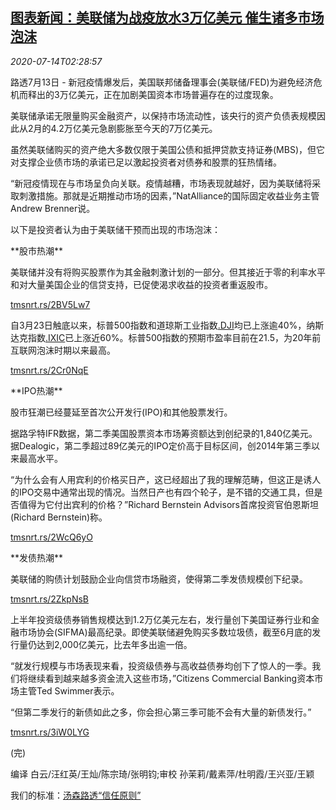 <!--1594696995000-->
[图表新闻：美联储为战疫放水3万亿美元 催生诸多市场泡沫](https://cn.reuters.com/article/graphic-us-fed-covid-liquidity-0714-idCNKCS24F07C)
------

<div><i>2020-07-14T02:28:57</i></div><div class="StandardArticleBody_body"><p>路透7月13日 - 新冠疫情爆发后，美国联邦储备理事会(美联储/FED)为避免经济危机而释出的3万亿美元，正在加剧美国资本市场普遍存在的过度现象。 </p><p>美联储承诺无限量购买金融资产，以保持市场流动性，该央行的资产负债表规模因此从2月的4.2万亿美元急剧膨胀至今天的7万亿美元。 </p><p>虽然美联储购买的资产绝大多数仅限于美国公债和抵押贷款支持证券(MBS)，但它对支撑企业债市场的承诺已足以激起投资者对债券和股票的狂热情绪。 </p><p>“新冠疫情现在与市场呈负向关联。疫情越糟，市场表现就越好，因为美联储将采取刺激措施。那就是近期推动市场的因素，”NatAlliance的国际固定收益业务主管Andrew Brenner说。 </p><p>以下是投资者认为由于美联储干预而出现的市场泡沫： </p><p>**股市热潮** </p><p>美联储并没有将购买股票作为其金融刺激计划的一部分。但其接近于零的利率水平和对大量美国企业的信贷支持，已促使渴求收益的投资者重返股市。 </p><p><a href="https://tmsnrt.rs/2BV5Lw7">tmsnrt.rs/2BV5Lw7</a> </p><p>自3月23日触底以来，标普500指数和道琼斯工业指数<a href="/investing/markets/index?symbol=.DJI">.DJI</a>均已上涨逾40%，纳斯达克指数<a href="/investing/markets/index?symbol=.IXIC">.IXIC</a>已上涨近60%。标普500指数的预期市盈率目前在21.5，为20年前互联网泡沫时期以来最高。 </p><p><a href="https://tmsnrt.rs/2Cr0NqE">tmsnrt.rs/2Cr0NqE</a> </p><p>**IPO热潮** </p><p>股市狂潮已经蔓延至首次公开发行(IPO)和其他股票发行。 </p><p>据路孚特IFR数据，第二季美国股票资本市场筹资额达到创纪录的1,840亿美元。据Dealogic，第二季超过89亿美元的IPO定价高于目标区间，创2014年第三季以来最高水平。 </p><p>“为什么会有人用宾利的价格买日产，这已经超出了我的理解范畴，但这正是诱人的IPO交易中通常出现的情况。当然日产也有四个轮子，是不错的交通工具，但是否值得为它付出宾利的价格？”Richard Bernstein Advisors首席投资官伯恩斯坦(Richard Bernstein)称。 </p><p><a href="https://tmsnrt.rs/2WcQ6yO">tmsnrt.rs/2WcQ6yO</a> </p><p>**发债热潮** </p><p>美联储的购债计划鼓励企业向信贷市场融资，使得第二季发债规模创下纪录。 </p><p><a href="https://tmsnrt.rs/2ZkpNsB">tmsnrt.rs/2ZkpNsB</a> </p><p>上半年投资级债券销售规模达到1.2万亿美元左右，发行量创下美国证券行业和金融市场协会(SIFMA)最高纪录。即使美联储避免购买多数垃圾债，截至6月底的发行量仍达到2,000亿美元，比去年多出逾一倍。 </p><p>“就发行规模与市场表现来看，投资级债券与高收益债券均创下了惊人的一季。我们将继续看到越来越多资金流入这些市场，”Citizens Commercial Banking资本市场主管Ted Swimmer表示。 </p><p>“但第二季发行的新债如此之多，你会担心第三季可能不会有大量的新债发行。” </p><p><a href="https://tmsnrt.rs/3iW0LYG">tmsnrt.rs/3iW0LYG</a> </p><p>(完) </p><div class="Attribution_container"><div class="Attribution_attribution"><p class="Attribution_content">编译 白云/汪红英/王灿/陈宗琦/张明钧;审校 孙茉莉/戴素萍/杜明霞/王兴亚/王颖 </p></div></div><div class="StandardArticleBody_trustBadgeContainer"><span class="StandardArticleBody_trustBadgeTitle">我们的标准：</span><span class="trustBadgeUrl"><a href="https://www.thomsonreuters.cn/content/dam/openweb/documents/pdf/china/brochures/about-us-1.pdf">汤森路透“信任原则”</a></span></div></div>
